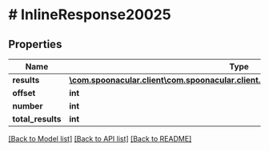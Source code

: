 # # InlineResponse20025

## Properties

Name | Type | Description | Notes
------------ | ------------- | ------------- | -------------
**results** | [**\com.spoonacular.client\com.spoonacular.client.model\InlineResponse20025Results[]**](InlineResponse20025Results.md) |  | 
**offset** | **int** |  | 
**number** | **int** |  | 
**total_results** | **int** |  | 

[[Back to Model list]](../../README.md#documentation-for-models) [[Back to API list]](../../README.md#documentation-for-api-endpoints) [[Back to README]](../../README.md)


